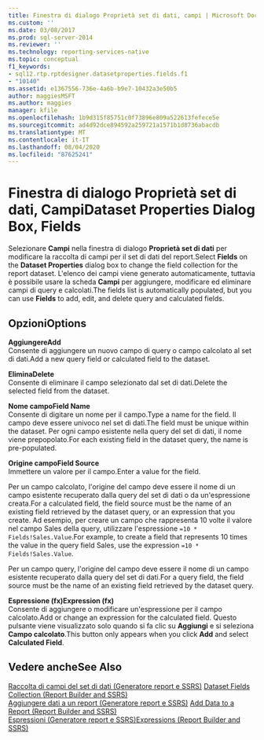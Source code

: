 ```yaml
---
title: Finestra di dialogo Proprietà set di dati, campi | Microsoft Docs
ms.custom: ''
ms.date: 03/08/2017
ms.prod: sql-server-2014
ms.reviewer: ''
ms.technology: reporting-services-native
ms.topic: conceptual
f1_keywords:
- sql12.rtp.rptdesigner.datasetproperties.fields.f1
- "10140"
ms.assetid: e1367556-736e-4a6b-b9e7-10432a3e50b5
author: maggiesMSFT
ms.author: maggies
manager: kfile
ms.openlocfilehash: 1b9d315f85751c0f73896e809a522613fefece5e
ms.sourcegitcommit: ad4d92dce894592a259721a1571b1d8736abacdb
ms.translationtype: MT
ms.contentlocale: it-IT
ms.lasthandoff: 08/04/2020
ms.locfileid: "87625241"
---
```

# <a name="dataset-properties-dialog-box-fields"></a><span data-ttu-id="bfe93-102">Finestra di dialogo Proprietà set di dati, Campi</span><span class="sxs-lookup"><span data-stu-id="bfe93-102">Dataset Properties Dialog Box, Fields</span></span>
  <span data-ttu-id="bfe93-103">Selezionare **Campi** nella finestra di dialogo **Proprietà set di dati** per modificare la raccolta di campi per il set di dati del report.</span><span class="sxs-lookup"><span data-stu-id="bfe93-103">Select **Fields** on the **Dataset Properties** dialog box to change the field collection for the report dataset.</span></span> <span data-ttu-id="bfe93-104">L'elenco dei campi viene generato automaticamente, tuttavia è possibile usare la scheda **Campi** per aggiungere, modificare ed eliminare campi di query e calcolati.</span><span class="sxs-lookup"><span data-stu-id="bfe93-104">The fields list is automatically populated, but you can use **Fields** to add, edit, and delete query and calculated fields.</span></span>  
  
## <a name="options"></a><span data-ttu-id="bfe93-105">Opzioni</span><span class="sxs-lookup"><span data-stu-id="bfe93-105">Options</span></span>  
 <span data-ttu-id="bfe93-106">**Aggiungere**</span><span class="sxs-lookup"><span data-stu-id="bfe93-106">**Add**</span></span>  
 <span data-ttu-id="bfe93-107">Consente di aggiungere un nuovo campo di query o campo calcolato al set di dati.</span><span class="sxs-lookup"><span data-stu-id="bfe93-107">Add a new query field or calculated field to the dataset.</span></span>  
  
 <span data-ttu-id="bfe93-108">**Elimina**</span><span class="sxs-lookup"><span data-stu-id="bfe93-108">**Delete**</span></span>  
 <span data-ttu-id="bfe93-109">Consente di eliminare il campo selezionato dal set di dati.</span><span class="sxs-lookup"><span data-stu-id="bfe93-109">Delete the selected field from the dataset.</span></span>  
  
 <span data-ttu-id="bfe93-110">**Nome campo**</span><span class="sxs-lookup"><span data-stu-id="bfe93-110">**Field Name**</span></span>  
 <span data-ttu-id="bfe93-111">Consente di digitare un nome per il campo.</span><span class="sxs-lookup"><span data-stu-id="bfe93-111">Type a name for the field.</span></span> <span data-ttu-id="bfe93-112">Il campo deve essere univoco nel set di dati.</span><span class="sxs-lookup"><span data-stu-id="bfe93-112">The field must be unique within the dataset.</span></span> <span data-ttu-id="bfe93-113">Per ogni campo esistente nella query del set di dati, il nome viene prepopolato.</span><span class="sxs-lookup"><span data-stu-id="bfe93-113">For each existing field in the dataset query, the name is pre-populated.</span></span>  
  
 <span data-ttu-id="bfe93-114">**Origine campo**</span><span class="sxs-lookup"><span data-stu-id="bfe93-114">**Field Source**</span></span>  
 <span data-ttu-id="bfe93-115">Immettere un valore per il campo.</span><span class="sxs-lookup"><span data-stu-id="bfe93-115">Enter a value for the field.</span></span>  
  
 <span data-ttu-id="bfe93-116">Per un campo calcolato, l'origine del campo deve essere il nome di un campo esistente recuperato dalla query del set di dati o da un'espressione creata.</span><span class="sxs-lookup"><span data-stu-id="bfe93-116">For a calculated field, the field source must be the name of an existing field retrieved by the dataset query, or an expression that you create.</span></span> <span data-ttu-id="bfe93-117">Ad esempio, per creare un campo che rappresenta 10 volte il valore nel campo Sales della query, utilizzare l'espressione `=10 * Fields!Sales.Value`.</span><span class="sxs-lookup"><span data-stu-id="bfe93-117">For example, to create a field that represents 10 times the value in the query field Sales, use the expression `=10 * Fields!Sales.Value`.</span></span>  
  
 <span data-ttu-id="bfe93-118">Per un campo query, l'origine del campo deve essere il nome di un campo esistente recuperato dalla query del set di dati.</span><span class="sxs-lookup"><span data-stu-id="bfe93-118">For a query field, the field source must be the name of an existing field retrieved by the dataset query.</span></span>  
  
 <span data-ttu-id="bfe93-119">**Espressione (fx)**</span><span class="sxs-lookup"><span data-stu-id="bfe93-119">**Expression (fx)**</span></span>  
 <span data-ttu-id="bfe93-120">Consente di aggiungere o modificare un'espressione per il campo calcolato.</span><span class="sxs-lookup"><span data-stu-id="bfe93-120">Add or change an expression for the calculated field.</span></span> <span data-ttu-id="bfe93-121">Questo pulsante viene visualizzato solo quando si fa clic su **Aggiungi** e si seleziona **Campo calcolato**.</span><span class="sxs-lookup"><span data-stu-id="bfe93-121">This button only appears when you click **Add** and select **Calculated Field**.</span></span>  
  
## <a name="see-also"></a><span data-ttu-id="bfe93-122">Vedere anche</span><span class="sxs-lookup"><span data-stu-id="bfe93-122">See Also</span></span>  
 <span data-ttu-id="bfe93-123">[Raccolta di campi del set di dati &#40;Generatore report e SSRS&#41;](report-data/dataset-fields-collection-report-builder-and-ssrs.md) </span><span class="sxs-lookup"><span data-stu-id="bfe93-123">[Dataset Fields Collection &#40;Report Builder and SSRS&#41;](report-data/dataset-fields-collection-report-builder-and-ssrs.md) </span></span>  
 <span data-ttu-id="bfe93-124">[Aggiungere dati a un report &#40;Generatore report e SSRS&#41;](report-data/report-datasets-ssrs.md) </span><span class="sxs-lookup"><span data-stu-id="bfe93-124">[Add Data to a Report &#40;Report Builder and SSRS&#41;](report-data/report-datasets-ssrs.md) </span></span>  
 [<span data-ttu-id="bfe93-125">Espressioni &#40;Generatore report e SSRS&#41;</span><span class="sxs-lookup"><span data-stu-id="bfe93-125">Expressions &#40;Report Builder and SSRS&#41;</span></span>](report-design/expressions-report-builder-and-ssrs.md)  
  
  
